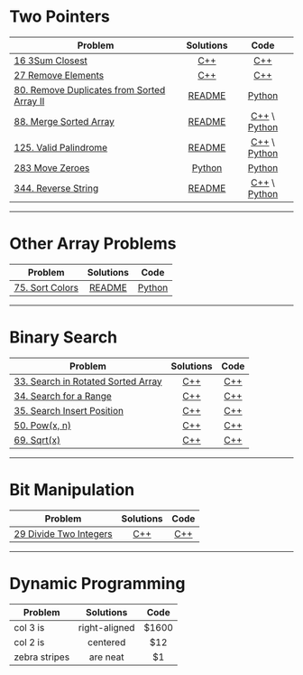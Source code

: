 # Two Pointers

| Problem | Solutions | Code |
| ------------- |:-------------:|:-----:|
| [16 3Sum Closest](https://leetcode.com/problems/3sum-closest/description/) | [C++](./16_3Sum_Closest) | [C++](./16_3Sum_Closest/Solution.h) |
| [27 Remove Elements](https://leetcode.com/problems/remove-element/description/) | [C++](./27_Remove_Element) | [C++](./27_Remove_Element/Solution.h) |
| [80. Remove Duplicates from Sorted Array II](https://leetcode.com/problems/remove-duplicates-from-sorted-array-ii/description/) | [README](./80_Remove_Duplicates_from_Sorted_Array_II)  |[Python](./80_Remove_Duplicates_from_Sorted_Array_II/Solution.py) |
| [88. Merge Sorted Array](https://leetcode.com/problems/merge-sorted-array/description/) | [README](./88_Merge_Sorted_Array) | [C++](./88_Merge_Sorted_Array/Solution.h) \ [Python](./88_Merge_Sorted_Array/Solution.py) |
| [125. Valid Palindrome](https://leetcode.com/problems/valid-palindrome/description/) | [README](./125_Valid_Palindrome) | [C++](./125_Valid_Palindrome/Solution.h) \ [Python](./125_Valid_Palindrome/Solution.py)
| [283 Move Zeroes](https://leetcode.com/problems/move-zeroes/description/) | [Python](./283_Move_Zeroes) | [Python](./283_Move_Zeroes/Solution.py) |
| [344. Reverse String](https://leetcode.com/problems/reverse-string/description/) | [README](./344_Reverse_String) | [C++](./344_Reverse_String/Solution.h) \ [Python](./344_Reverse_String/Solution.py) |

-------------------------------

# Other Array Problems
| Problem | Solutions | Code |
| ------------- |:-------------:|:-----:|
| [75. Sort Colors](https://leetcode.com/problems/sort-colors/description/) | [README](./75_Sort_Colors) | [Python](./75_Sort_Colors/Solution.py) |

--------------------------------

# Binary Search

| Problem | Solutions | Code |
| ------------- |:-------------:|:-----:|
|[33. Search in Rotated Sorted Array](https://leetcode.com/problems/search-in-rotated-sorted-array/description/)|[C++](./33_Search_in_Rotated_Sorted_Array)|[C++](33_Search_in_Rotated_Sorted_Array/Solution.h)|
|[34. Search for a Range](https://leetcode.com/problems/search-for-a-range/description/)|[C++](./34_Search_for_a_Range)|[C++](./34_Search_for_a_Range/Solution.h)|
|[35. Search Insert Position](https://leetcode.com/problems/search-insert-position/description/)|[C++](./35_Search_Insert_Position)|[C++](./35_Search_Insert_Position/Solution.h)|
|[50. Pow(x, n)](https://leetcode.com/problems/powx-n/description/)|[C++](./50_Pow(x,n))|[C++](./50_Pow(x,n)/Solution.h)|
|[69. Sqrt(x)](https://leetcode.com/problems/sqrtx/description/)|[C++](./69_Sqrt(x))|[C++](./69_Sqrt(x)/Solution.h)|

-----------------------------------------

# Bit Manipulation

| Problem | Solutions | Code |
| ------------- |:-------------:|:-----:|
| [29 Divide Two Integers](https://leetcode.com/problems/divide-two-integers/description/) | [C++](./29_Divide_Two_Integers) | [C++](./29_Divide_Two_Integers/Solution.h) |

------------------------------------------

# Dynamic Programming

| Problem        | Solutions           | Code  |
| ------------- |:-------------:|:-----:|
| col 3 is      | right-aligned | $1600 |
| col 2 is      | centered      |   $12 |
| zebra stripes | are neat      |    $1 |



